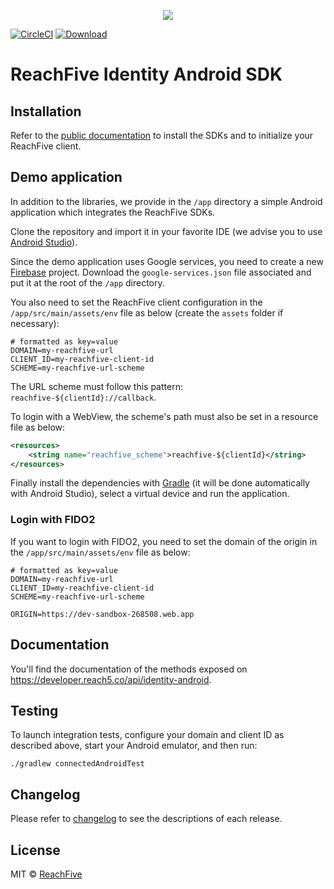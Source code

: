 <p align="center">
 <img src="https://www.reachfive.com/hs-fs/hubfs/Reachfive_April2019/Images/site-logo.png?width=700&height=192&name=site-logo.png"/>
</p>

[![CircleCI](https://circleci.com/gh/ReachFive/identity-android-sdk/tree/master.svg?style=svg)](https://circleci.com/gh/ReachFive/identity-android-sdk/tree/master)
[![Download](https://api.bintray.com/packages/reachfive/identity-sdk/sdk-core/images/download.svg) ](https://bintray.com/reachfive/identity-sdk)

# ReachFive Identity Android SDK

## Installation

Refer to the [public documentation](https://developer.reachfive.com/sdk-android/index.html) to install the SDKs and to initialize your ReachFive client.

## Demo application

In addition to the libraries, we provide in the `/app` directory a simple Android application which integrates the ReachFive SDKs.

Clone the repository and import it in your favorite IDE (we advise you to use [Android Studio](https://developer.android.com/studio)).

Since the demo application uses Google services, you need to create a new [Firebase](https://firebase.google.com/) project.
Download the `google-services.json` file associated and put it at the root of the `/app` directory.

You also need to set the ReachFive client configuration in the `/app/src/main/assets/env` file as below (create the `assets` folder if necessary):

```
# formatted as key=value
DOMAIN=my-reachfive-url
CLIENT_ID=my-reachfive-client-id
SCHEME=my-reachfive-url-scheme
```

The URL scheme must follow this pattern: `reachfive-${clientId}://callback`.

To login with a WebView, the scheme's path must also be set in a resource file as below:

```xml
<resources>
    <string name="reachfive_scheme">reachfive-${clientId}</string>
</resources>
```

Finally install the dependencies with [Gradle](https://gradle.org/) (it will be done automatically with Android Studio), select a virtual device and run the application.

### Login with FIDO2

If you want to login with FIDO2, you need to set the domain of the origin in the `/app/src/main/assets/env` file as below:

```
# formatted as key=value
DOMAIN=my-reachfive-url
CLIENT_ID=my-reachfive-client-id
SCHEME=my-reachfive-url-scheme

ORIGIN=https://dev-sandbox-268508.web.app
```

## Documentation

You'll find the documentation of the methods exposed on https://developer.reach5.co/api/identity-android.

## Testing

To launch integration tests, configure your domain and client ID as described above, start your Android emulator, and then run:

`./gradlew connectedAndroidTest`

## Changelog

Please refer to [changelog](CHANGELOG.md) to see the descriptions of each release.

## License

MIT © [ReachFive](https://reachfive.co/)
